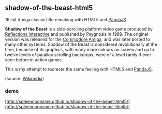 ##  shadow-of-the-beast-html5

16-bit Amiga classic title remaking with HTML5 and [PandaJS](http://www.pandajs.net/).

**Shadow of the Beast** is a side-scrolling platform video game produced by [Reflections Interactive](https://en.wikipedia.org/wiki/Ubisoft_Reflections) and published by Psygnosis in 1989. The original version was released for the [Commodore Amiga](https://en.wikipedia.org/wiki/Commodore_Amiga), and was later ported to many other systems. Shadow of the Beast is considered revolutionary at the time, because of its graphics, with many more colours on screen and up to twelve levels of parallax scrolling backdrops, were of a level rarely if ever seen before in action games. 

This is my attempt to recreate the same feeling with HTML5 and [PandaJS](http://www.pandajs.net/).

(source: [Wikipedia](https://en.wikipedia.org/wiki/Shadow_of_the_Beast))

### demo
[http://spleennooname.github.io/shadow-of-the-beast-html5/](http://spleennooname.github.io/shadow-of-the-beast-html5/)

